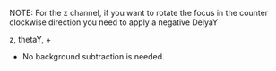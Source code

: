 

NOTE:
	For the z channel, if you want to rotate the focus in the counter clockwise direction you need to apply a negative DelyaY


z, thetaY, +


- No background subtraction is needed.
